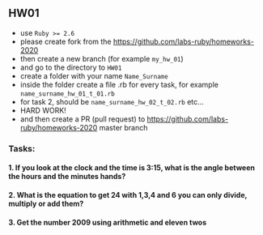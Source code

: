 ## HW01

- use `Ruby >= 2.6`
- please create fork from the https://github.com/labs-ruby/homeworks-2020
- then create a new branch (for example `my_hw_01`)
- and go to the directory to `HW01`
- create a folder with your name `Name_Surname`
- inside the folder create a file .rb for every task, for example `name_surname_hw_01_t_01.rb` 
- for task 2, should be `name_surname_hw_02_t_02.rb` etc...
- HARD WORK!
- and then create a PR (pull request) to https://github.com/labs-ruby/homeworks-2020 master branch

### Tasks:

#### 1. If you look at the clock and the time is 3:15, what is the angle between the hours and the minutes hands?

#### 2. What is the equation to get 24 with 1,3,4 and 6 you can only divide, multiply or add them?

#### 3. Get the number 2009 using arithmetic and eleven twos

